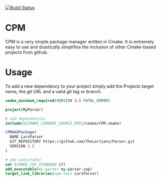 [![Build Status](https://travis-ci.com/TheLartians/CPM.svg?branch=master)](https://travis-ci.com/TheLartians/CPM)

# CPM

CPM is a very simple package manager written in Cmake. It is extremely easy to use and drastically simplifies the inclusion of other Cmake-based projects from github.

# Usage

To add a new dependency to your project simply add the Projects target name, the git URL and a valid git tag or branch. 

```cmake
cmake_minimum_required(VERSION 3.5 FATAL_ERROR)

project(MyParser)

# add dependencies
include(${CMAKE_CURRENT_SOURCE_DIR}/cmake/CPM.cmake)

CPMAddPackage(
  NAME LarsParser
  GIT_REPOSITORY https://github.com/TheLartians/Parser.git
  VERSION 1.2
)

# add executable
set (CMAKE_CXX_STANDARD 17)
add_executable(my-parser my-parser.cpp)
target_link_libraries(cpm-test LarsParser)
```
